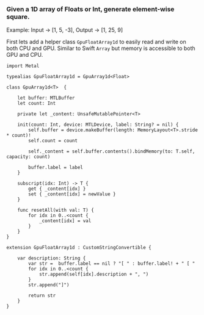 ### Given a 1D array of Floats or Int, generate element-wise square.
Example: Input -> [1, 5, -3], Output -> [1, 25, 9]


First lets add a helper class `GpuFloatArray1d` to easily read and write on both CPU and GPU. Similar to Swift `Array` but memory is accessible to both GPU and CPU.
```
import Metal

typealias GpuFloatArray1d = GpuArray1d<Float>

class GpuArray1d<T>  {

	let buffer: MTLBuffer
	let count: Int

	private let _content: UnsafeMutablePointer<T>

	init(count: Int, device: MTLDevice, label: String? = nil) {
		self.buffer = device.makeBuffer(length: MemoryLayout<T>.stride * count)!
		self.count = count

		self._content = self.buffer.contents().bindMemory(to: T.self, capacity: count)

		buffer.label = label
	}

	subscript(idx: Int) -> T {
		get { _content[idx] }
		set { _content[idx] = newValue }
	}

	func resetAll(with val: T) {
		for idx in 0..<count {
			_content[idx] = val
		}
	}
}

extension GpuFloatArray1d : CustomStringConvertible {

	var description: String {
		var str =  buffer.label == nil ? "[ " : buffer.label! + " [ "
		for idx in 0..<count {
			str.append(self[idx].description + ", ")
		}
		str.append("]")

		return str
	}
}
```
